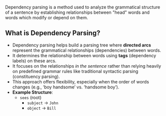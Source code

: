 Dependency parsing is a method used to analyze the grammatical structure of a sentence by establishing relationships between "head" words and words which modify or depend on them.
## What is Dependency Parsing?
*   Dependency parsing helps build a parsing tree where **directed arcs** represent the grammatical relationships (dependencies) between words.
*   It determines the relationship between words using **tags** (dependency labels) on these arcs.
*   It focuses on the relationships *in the sentence* rather than relying heavily on predefined grammar rules like traditional syntactic parsing (constituency parsing).
*   This approach offers flexibility, especially when the order of words changes (e.g., ‘boy handsome’ vs. ‘handsome boy’).
*   **Example Structure**:
    *   `sees` (root)
        *   `subject` -> `John`
        *   `object` -> `Bill`